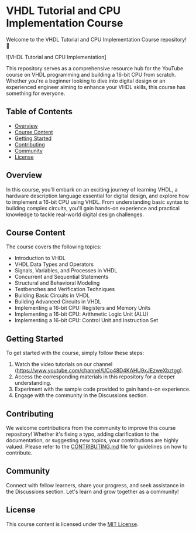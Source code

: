 # VHDL Tutorial and CPU Implementation Course

Welcome to the VHDL Tutorial and CPU Implementation Course repository! 🚀

![VHDL Tutorial and CPU Implementation]

This repository serves as a comprehensive resource hub for the YouTube course on VHDL programming and building a 16-bit CPU from scratch. Whether you're a beginner looking to dive into digital design or an experienced engineer aiming to enhance your VHDL skills, this course has something for everyone.

## Table of Contents

- [Overview](#overview)
- [Course Content](#course-content)
- [Getting Started](#getting-started)
- [Contributing](#contributing)
- [Community](#community)
- [License](#license)

## Overview

In this course, you'll embark on an exciting journey of learning VHDL, a hardware description language essential for digital design, and explore how to implement a 16-bit CPU using VHDL. From understanding basic syntax to building complex circuits, you'll gain hands-on experience and practical knowledge to tackle real-world digital design challenges.

## Course Content

The course covers the following topics:

- Introduction to VHDL
- VHDL Data Types and Operators
- Signals, Variables, and Processes in VHDL
- Concurrent and Sequential Statements
- Structural and Behavioral Modeling
- Testbenches and Verification Techniques
- Building Basic Circuits in VHDL
- Building Advanced Circuits in VHDL
- Implementing a 16-bit CPU: Registers and Memory Units
- Implementing a 16-bit CPU: Arithmetic Logic Unit (ALU)
- Implementing a 16-bit CPU: Control Unit and Instruction Set

## Getting Started

To get started with the course, simply follow these steps:

1. Watch the video tutorials on our channel (https://www.youtube.com/channel/UCo48D4KAHU9xJEzweXbztgg).
2. Access the corresponding materials in this repository for a deeper understanding.
3. Experiment with the sample code provided to gain hands-on experience.
4. Engage with the community in the Discussions section.

## Contributing

We welcome contributions from the community to improve this course repository! Whether it's fixing a typo, adding clarification to the documentation, or suggesting new topics, your contributions are highly valued. Please refer to the [CONTRIBUTING.md](CONTRIBUTING.md) file for guidelines on how to contribute.

## Community

Connect with fellow learners, share your progress, and seek assistance in the Discussions section. Let's learn and grow together as a community!

## License

This course content is licensed under the [MIT License](LICENSE).

